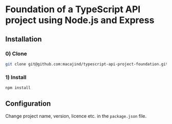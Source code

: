 # Foundation of a TypeScript API project using Node.js and Express

## Installation

### 0) Clone

```bash
git clone git@github.com:macajind/typescript-api-project-foundation.git
```

### 1) Install

```bash
npm install
```

## Configuration

Change project name, version, licence etc. in the `package.json` file.